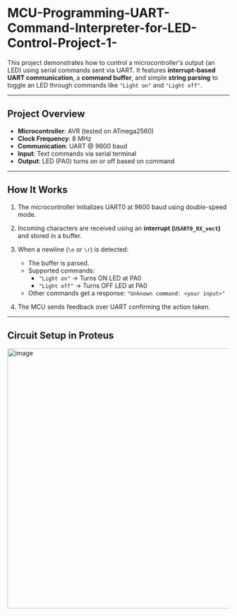 # MCU-Programming-UART-Command-Interpreter-for-LED-Control-Project-1-
This project demonstrates how to control a microcontroller's output (an LED) using serial commands sent via UART. It features **interrupt-based UART communication**, a **command buffer**, and simple **string parsing** to toggle an LED through commands like `"Light on"` and `"Light off"`.

---

## Project Overview

- **Microcontroller**: AVR (tested on ATmega2560)
- **Clock Frequency**: 8 MHz
- **Communication**: UART @ 9600 baud
- **Input**: Text commands via serial terminal
- **Output**: LED (PA0) turns on or off based on command

---

## How It Works

1. The microcontroller initializes UART0 at 9600 baud using double-speed mode.
2. Incoming characters are received using an **interrupt (`USART0_RX_vect`)** and stored in a buffer.
3. When a newline (`\n` or `\r`) is detected:
   - The buffer is parsed.
   - Supported commands:
     - `"Light on"` → Turns ON LED at PA0
     - `"Light off"` → Turns OFF LED at PA0
   - Other commands get a response: `"Unknown command: <your input>"`

4. The MCU sends feedback over UART confirming the action taken.

---

## Circuit Setup in Proteus
<img width="646" height="589" alt="image" src="https://github.com/user-attachments/assets/722ddeeb-c4e2-446b-aab0-9cf212956f62" />
